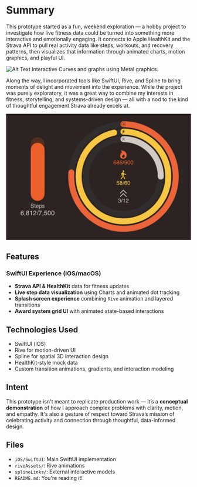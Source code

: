 # Summary
This prototype started as a fun, weekend exploration — a hobby project to investigate how live fitness data could be turned into something more interactive and emotionally engaging. It connects to Apple HealthKit and the Strava API to pull real activity data like steps, workouts, and recovery patterns, then visualizes that information through animated charts, motion graphics, and playful UI.

![Alt Text](https://github.com/ri-izdo/SwiftlyRod/blob/main/SwiftlyRod/Content/metalcurve.gif)
Interactive Curves and graphs using Metal graphics.

Along the way, I incorporated tools like SwiftUI, Rive, and Spline to bring moments of 
delight and movement into the experience. While the project was purely exploratory, it was 
a great way to combine my interests in fitness, storytelling, and systems-driven design — 
all with a nod to the kind of thoughtful engagement Strava already excels at.

![Alt Text](https://github.com/ri-izdo/SwiftlyRod/blob/main/SwiftlyRod/Content/example.png)




## Features

### SwiftUI Experience (iOS/macOS)
- **Strava API & HealthKit** data for fitness updates
- **Live step data visualization** using Charts and animated dot tracking
- **Splash screen experience** combining `Rive` animation and layered transitions
- **Award system grid UI** with animated state-based interactions


## Technologies Used

- SwiftUI (iOS)
- Rive for motion-driven UI
- Spline for spatial 3D interaction design
- HealthKit-style mock data
- Custom transition animations, gradients, and interaction modeling

## Intent

This prototype isn't meant to replicate production work — it’s a **conceptual demonstration** of how I approach complex problems with clarity, motion, and empathy. It's also a gesture of respect toward Strava’s mission of celebrating activity and connection through thoughtful, data-informed design.

## Files

- `iOS/SwiftUI`: Main SwiftUI implementation
- `riveAssets/`: Rive animations
- `splineLinks/`: External interactive models
- `README.md`: You're reading it!
